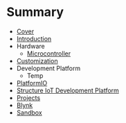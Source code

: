# Summary

* [Cover](README.md)
* [Introduction](documentation/Introduction.md)
* Hardware
   * [Microcontroller](documentation/Microcontroller.md)
* [Customization](documentation/Customization.md)
* Development Platform
   * Temp
* [PlatformIO](documentation/PlatformIo.md)
* [Structure IoT Development Platform](StructureIoTDevelopmentPlatform.md)
* [Projects](documentation/Projects.md)
* [Blynk](documentation/Blynk.md)
* [Sandbox](documentation/Sandbox.md)

